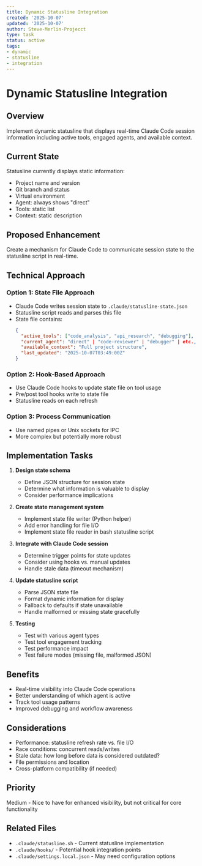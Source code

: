 ```yaml
---
title: Dynamic Statusline Integration
created: '2025-10-07'
updated: '2025-10-07'
author: Steve-Merlin-Projecct
type: task
status: active
tags:
- dynamic
- statusline
- integration
---
```


# Dynamic Statusline Integration

## Overview
Implement dynamic statusline that displays real-time Claude Code session information including active tools, engaged agents, and available context.

## Current State
Statusline currently displays static information:
- Project name and version
- Git branch and status
- Virtual environment
- Agent: always shows "direct"
- Tools: static list
- Context: static description

## Proposed Enhancement
Create a mechanism for Claude Code to communicate session state to the statusline script in real-time.

## Technical Approach

### Option 1: State File Approach
- Claude Code writes session state to `.claude/statusline-state.json`
- Statusline script reads and parses this file
- State file contains:
  ```json
  {
    "active_tools": ["code_analysis", "api_research", "debugging"],
    "current_agent": "direct" | "code-reviewer" | "debugger" | etc.,
    "available_context": "Full project structure",
    "last_updated": "2025-10-07T03:49:00Z"
  }
  ```

### Option 2: Hook-Based Approach
- Use Claude Code hooks to update state file on tool usage
- Pre/post tool hooks write to state file
- Statusline reads on each refresh

### Option 3: Process Communication
- Use named pipes or Unix sockets for IPC
- More complex but potentially more robust

## Implementation Tasks

1. **Design state schema**
   - Define JSON structure for session state
   - Determine what information is valuable to display
   - Consider performance implications

2. **Create state management system**
   - Implement state file writer (Python helper)
   - Add error handling for file I/O
   - Implement state file reader in bash statusline script

3. **Integrate with Claude Code session**
   - Determine trigger points for state updates
   - Consider using hooks vs. manual updates
   - Handle stale data (timeout mechanism)

4. **Update statusline script**
   - Parse JSON state file
   - Format dynamic information for display
   - Fallback to defaults if state unavailable
   - Handle malformed or missing state gracefully

5. **Testing**
   - Test with various agent types
   - Test tool engagement tracking
   - Test performance impact
   - Test failure modes (missing file, malformed JSON)

## Benefits
- Real-time visibility into Claude Code operations
- Better understanding of which agent is active
- Track tool usage patterns
- Improved debugging and workflow awareness

## Considerations
- Performance: statusline refresh rate vs. file I/O
- Race conditions: concurrent reads/writes
- Stale data: how long before data is considered outdated?
- File permissions and location
- Cross-platform compatibility (if needed)

## Priority
Medium - Nice to have for enhanced visibility, but not critical for core functionality

## Related Files
- `.claude/statusline.sh` - Current statusline implementation
- `.claude/hooks/` - Potential hook integration points
- `.claude/settings.local.json` - May need configuration options

